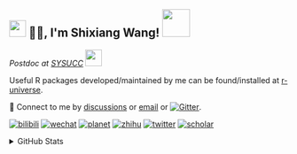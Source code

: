 
<h2><img src="https://emojis.slackmojis.com/emojis/images/1531849430/4246/blob-sunglasses.gif?1531849430" width="30"/> 🙏🏻, I'm Shixiang Wang! <img src="https://media.giphy.com/media/12oufCB0MyZ1Go/giphy.gif" width="50"></h2>

<p><em>Postdoc at <a href="https://sysucc.org.cn/">SYSUCC</a> <img src="https://media.giphy.com/media/WUlplcMpOCEmTGBtBW/giphy.gif" width="30"> 
</em></p>

Useful R packages developed/maintained by me can be found/installed at [r-universe](https://shixiangwang.r-universe.dev/).

💬 Connect to me by
[discussions](https://github.com/ShixiangWang/self-study/discussions) or [email](mailto:w_shixiang@163.com) or [![Gitter](https://badges.gitter.im/ShixiangWang/community.svg)](https://gitter.im/ShixiangWang/community?utm_source=badge&utm_medium=badge&utm_campaign=pr-badge). 

[![bilibili](https://img.shields.io/badge/王诗翔-B站-yellow)](https://space.bilibili.com/11553374) [![wechat](https://img.shields.io/badge/王诗翔-微信公众号-important)](https://shixiangwang.github.io/home/logo/qrcode.jpg) [![planet](https://img.shields.io/badge/王诗翔-知识星球-blueviolet)](https://t.zsxq.com/rBqbIei)  [![zhihu](https://img.shields.io/badge/王诗翔-知乎-blue)](https://www.zhihu.com/people/shixiangwang) [![twitter](https://img.shields.io/badge/WangShxiang-twitter-ff69b4)](https://twitter.com/WangShxiang) [![scholar](https://img.shields.io/badge/ShixiangWang-Scholar-00ffff)](https://scholar.google.com/citations?user=FvNp0NkAAAAJ) 

<details>
 
<summary>GitHub Stats</summary>


<!--START_SECTION:waka-->
**🐱 My GitHub Data** 

> 🏆 1,367 Contributions in the Year 2022
 > 
> 📦 4.1 MB Used in GitHub's Storage 
 > 
> 🚫 Not Opted to Hire
 > 
> 📜 79 Public Repositories 
 > 
> 🔑 17 Private Repositories  
 > 
**I'm an Early 🐤** 

```text
🌞 Morning    350 commits    ████░░░░░░░░░░░░░░░░░░░░░   15.86% 
🌆 Daytime    845 commits    █████████░░░░░░░░░░░░░░░░   38.29% 
🌃 Evening    856 commits    █████████░░░░░░░░░░░░░░░░   38.79% 
🌙 Night      156 commits    █░░░░░░░░░░░░░░░░░░░░░░░░   7.07%

```
📅 **I'm Most Productive on Tuesday** 

```text
Monday       325 commits    ███░░░░░░░░░░░░░░░░░░░░░░   14.73% 
Tuesday      411 commits    ████░░░░░░░░░░░░░░░░░░░░░   18.62% 
Wednesday    353 commits    ████░░░░░░░░░░░░░░░░░░░░░   15.99% 
Thursday     332 commits    ███░░░░░░░░░░░░░░░░░░░░░░   15.04% 
Friday       393 commits    ████░░░░░░░░░░░░░░░░░░░░░   17.81% 
Saturday     186 commits    ██░░░░░░░░░░░░░░░░░░░░░░░   8.43% 
Sunday       207 commits    ██░░░░░░░░░░░░░░░░░░░░░░░   9.38%

```


**I Mostly Code in R** 

```text
R                        52 repos            ██████████████░░░░░░░░░░░   57.78% 
HTML                     10 repos            ██░░░░░░░░░░░░░░░░░░░░░░░   11.11% 
Shell                    5 repos             █░░░░░░░░░░░░░░░░░░░░░░░░   5.56% 
Go                       5 repos             █░░░░░░░░░░░░░░░░░░░░░░░░   5.56% 
JavaScript               5 repos             █░░░░░░░░░░░░░░░░░░░░░░░░   5.56%

```



 Last Updated on 09/09/2022 18:43:32 UTC
<!--END_SECTION:waka-->

> These Readme stats are generated using github action [awesome-readme-stats](https://github.com/anmol098/waka-readme-stats)

-----

**NOTE: Top languages does not indicate my skill level or anything like that. It is just a metric of which languages have been hosted by me on GitHub based on the usage across repositories.**

</details>
